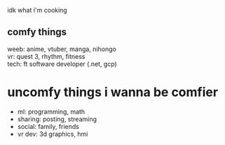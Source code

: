idk what i'm cooking 

## comfy things
weeb: anime, vtuber, manga, nihongo  
vr: quest 3, rhythm, fitness    
tech: ft software developer (.net, gcp)  

# uncomfy things i wanna be comfier
- ml: programming, math
- sharing: posting, streaming
- social: family, friends
- vr dev: 3d graphics, hmi

  
<!---
kyaftwin/kyaftwin is a ✨ special ✨ repository because its `README.md` (this file) appears on your GitHub profile.
You can click the Preview link to take a look at your changes.
--->
